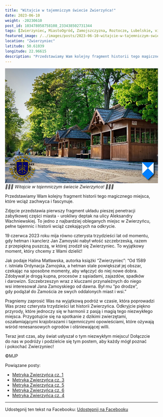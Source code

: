 ```yaml
---
title: "Witajcie w tajemniczym świecie Zwierzyńca!"
date: 2023-06-10
weight: -20230610
post_id: 103478058758108_233438502731344
tags: [Zwierzyniec, MiastoOgród, Zamojszczyzna, Roztocze, Lubelskie, villarestituta, turystyka, dziedzictwo, zabytki, krajobrazy, TajemnicePrzeszłości, PodróżeWczasie, MagiczneMiejsce]
featured_image: /../images/posts/2023-06-10-witajcie-w-tajemniczym-swiecie-zwierzynca.jpg
location: "Zwierzyniec"
latitude: 50.61039
longitude: 22.96615
description: "Przedstawiamy Wam kolejny fragment historii tego magicznego miejsca, które wciąż zachwyca i fascynuje...."
---
```


![🌳🏰🦌 Witajcie w tajemniczym świecie Zwierzyńca! 🌳🏰🦌](/images/posts/2023-06-10-witajcie-w-tajemniczym-swiecie-zwierzynca.jpg)
*🌳🏰🦌 Witajcie w tajemniczym świecie Zwierzyńca! 🌳🏰🦌*

Przedstawiamy Wam kolejny fragment historii tego magicznego miejsca, które wciąż zachwyca i fascynuje.

Zdjęcie przedstawia pierwszy fragment układu pieszej penetracji zabytkowej części miasta - urokliwy deptak na ulicy Aleksandry Wachniewskiej. To jedno z najbardziej obleganych miejsc w Zwierzyńcu, pełne tajemnic i historii wciąż czekających na odkrycie.

19 czerwca 2023 roku mija równo czterysta trzydzieści lat od momentu, gdy hetman i kanclerz Jan Zamoyski nabył włość szczebrzeską, razem z przepiękną puszczą, w której zrodził się Zwierzyniec. To wyjątkowy moment, który chcemy z Wami dzielić!

Jak podaje Halina Matławska, autorka książki “Zwierzyniec”:
“Od 1589 r. istniała Ordynacja Zamojska, a hetman stale powiększał jej obszar, czekając na sposobne momenty, aby włączyć do niej nowe dobra. Zdobywał je drogą kupna, procesów z sąsiadami, zajazdów, spadków i darowizn. Szczebrzeszyn wraz z kluczami przynależnych do niego wsi interesował Jana Zamoyskiego od dawna. Był mu ”po drodze”, gdy podążał do Zamościa ze swych oddalonych miast i wsi.”

Pragniemy zaprosić Was na wyjątkową podróż w czasie, która poprowadzi Was przez czterysta trzydzieści lat historii Zwierzyńca. Odkryjcie piękno przyrody, które jednoczy się w harmonii z pasją i magią tego niezwykłego miejsca. Przygotujcie się na spotkanie z dzikimi zwierzętami, oszałamiającymi krajobrazami i tajemniczymi opowieściami, które ożywają wśród renesansowych ogrodów i olśniewającej willi.

Teraz jest czas, aby świat usłyszał o tym niezwykłym miejscu! Dołączcie do nas w podróży i podzielcie się tym postem, aby każdy mógł poznać i pokochać Zwierzyniec!



©MJP

Powiązane posty:
- [Metryka Zwierzyńca cz. 1](/posts/metryka-zwierzyncacz1)
- [Metryka Zwierzyńca cz. 3](/posts/metryka-zwierzyncacz3)
- [Metryka Zwierzyńca cz. 5](/posts/metryka-zwierzyncacz5)
- [Metryka Zwierzyńca cz. 6](/posts/metryka-zwierzyncacz6)
- [Metryka Zwierzyńca cz. 4](/posts/metryka-zwierzyncacz4)


---

Udostępnij ten tekst na Facebooku:
[Udostępnij na Facebooku](https://www.facebook.com/sharer/sharer.php?u=https://stowarzyszeniewachniewskiej.pl/posts/witajcie-w-tajemniczym-swiecie-zwierzynca)

<script type="application/ld+json">
{
  "@context": "https://schema.org",
  "@type": "BlogPosting",
  "headline": "Witajcie w tajemniczym świecie Zwierzyńca!",
  "datePublished": "2023-06-10",
  "dateModified": "2023-06-10",
  "author": {
    "@type": "Person",
    "name": "Michał Jan Patyk"
  },
  "publisher": {
    "@type": "Organization",
    "name": "Stowarzyszenie im. Aleksandry Wachniewskiej",
    "logo": {
      "@type": "ImageObject",
      "url": "https://stowarzyszeniewachniewskiej.pl/images/logo/logo.svg"
    }
  },
  "mainEntityOfPage": {
    "@type": "WebPage",
    "@id": "https://stowarzyszeniewachniewskiej.pl/posts/witajcie-w-tajemniczym-swiecie-zwierzynca"
  },
  "image": {
    "@type": "ImageObject",
    "url": "https://stowarzyszeniewachniewskiej.pl//images/posts/2023-06-10-witajcie-w-tajemniczym-swiecie-zwierzynca.jpg"
  },
  "articleSection": "Dziedzictwo Kulturowe i Zabytki",
  "keywords": "[Zwierzyniec, MiastoOgród, Zamojszczyzna, Roztocze, Lubelskie, villarestituta, turystyka, dziedzictwo, zabytki, krajobrazy, TajemnicePrzeszłości, PodróżeWczasie, MagiczneMiejsce]",
  "wordCount": 230,
  "articleBody": "Przedstawiamy Wam kolejny fragment historii tego magicznego miejsca, które wciąż zachwyca i fascynuje.\n\nZdjęcie przedstawia pierwszy fragment układu pieszej penetracji zabytkowej części miasta - urokliwy deptak na ulicy Aleksandry Wachniewskiej. To jedno z najbardziej obleganych miejsc w Zwierzyńcu, pełne tajemnic i historii wciąż czekających na odkrycie.\n\n19 czerwca 2023 roku mija równo czterysta trzydzieści lat od momentu, gdy hetman i kanclerz Jan Zamoyski nabył włość szczebrzeską, razem z przepiękną puszczą, w której zrodził się Zwierzyniec. To wyjątkowy moment, który chcemy z Wami dzielić!\n\nJak podaje Halina Matławska, autorka książki “Zwierzyniec”:\n“Od 1589 r. istniała Ordynacja Zamojska, a hetman stale powiększał jej obszar, czekając na sposobne momenty, aby włączyć do niej nowe dobra. Zdobywał je drogą kupna, procesów z sąsiadami, zajazdów, spadków i darowizn. Szczebrzeszyn wraz z kluczami przynależnych do niego wsi interesował Jana Zamoyskiego od dawna. Był mu ”po drodze”, gdy podążał do Zamościa ze swych oddalonych miast i wsi.”\n\nPragniemy zaprosić Was na wyjątkową podróż w czasie, która poprowadzi Was przez czterysta trzydzieści lat historii Zwierzyńca. Odkryjcie piękno przyrody, które jednoczy się w harmonii z pasją i magią tego niezwykłego miejsca. Przygotujcie się na spotkanie z dzikimi zwierzętami, oszałamiającymi krajobrazami i tajemniczymi opowieściami, które ożywają wśród renesansowych ogrodów i olśniewającej willi.\n\nTeraz jest czas, aby świat usłyszał o tym niezwykłym miejscu! Dołączcie do nas w podróży i podzielcie się tym postem, aby każdy mógł poznać i pokochać Zwierzyniec!\n\n\n\n©MJP",
  "description": "Przedstawiamy Wam kolejny fragment historii tego magicznego miejsca, które wciąż zachwyca i fascynuje....",
  "copyrightHolder": {
    "@type": "Person",
    "name": "Michał Jan Patyk"
  }
}
</script>
<script type="application/ld+json">
{
  "@context": "https://schema.org",
  "@type": "BreadcrumbList",
  "itemListElement": [
    {
      "@type": "ListItem",
      "position": 1,
      "name": "Home",
      "item": "https://stowarzyszeniewachniewskiej.pl"
    },
    {
      "@type": "ListItem",
      "position": 2,
      "name": "posts",
      "item": "https://stowarzyszeniewachniewskiej.pl/posts"
    },
    {
      "@type": "ListItem",
      "position": 3,
      "name": "Witajcie w tajemniczym świecie Zwierzyńca!",
      "item": "https://stowarzyszeniewachniewskiej.pl/posts/witajcie-w-tajemniczym-swiecie-zwierzynca"
    }
  ]
}
</script>
